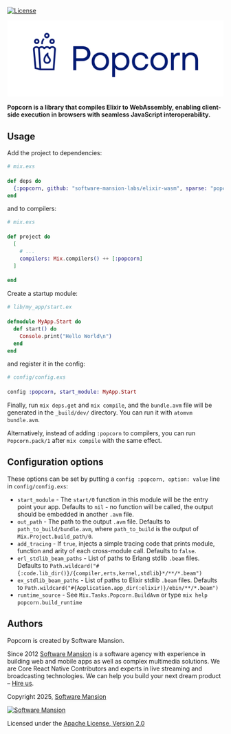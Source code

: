 [![License](https://img.shields.io/badge/License-Apache%202.0-blue.svg)](LICENSE)

<picture>
  <source media="(prefers-color-scheme: dark)" srcset="assets/dark-mode-logo.svg">
  <source media="(prefers-color-scheme: light)" srcset="assets/light-mode-logo.svg">
  <img alt="Popcorn" src="assets/fallback-logo.svg">
</picture>

**Popcorn is a library that compiles Elixir to WebAssembly, enabling client-side execution in browsers with seamless JavaScript interoperability.**

## Usage

Add the project to dependencies:

```elixir
# mix.exs

def deps do
  {:popcorn, github: "software-mansion-labs/elixir-wasm", sparse: "popcorn"}
end
```

and to compilers:

```elixir
# mix.exs

def project do
  [
    # ...
    compilers: Mix.compilers() ++ [:popcorn]
  ]

end
```

Create a startup module:

```elixir
# lib/my_app/start.ex

defmodule MyApp.Start do
  def start() do
    Console.print("Hello World\n")
  end
end
```

and register it in the config:

```elixir
# config/config.exs

config :popcorn, start_module: MyApp.Start
```

Finally, run `mix deps.get` and `mix compile`, and the `bundle.avm` file will be generated in the `_build/dev/` directory. You can run it with `atomvm bundle.avm`.

Alternatively, instead of adding `:popcorn` to compilers, you can run `Popcorn.pack/1` after `mix compile` with the same effect.

## Configuration options

These options can be set by putting a `config :popcorn, option: value` line in `config/config.exs`:

- `start_module` - The `start/0` function in this module will be the entry point your app. Defaults to `nil` - no function will be called, the output should be embedded in another `.avm` file.
- `out_path` - The path to the output `.avm` file. Defaults to `path_to_build/bundle.avm`, where `path_to_build` is the output of `Mix.Project.build_path/0`.
- `add_tracing` - If `true`, injects a simple tracing code that prints module, function and arity of each cross-module call. Defaults to `false`.
- `erl_stdlib_beam_paths` - List of paths to Erlang stdlib `.beam` files. Defaults to `Path.wildcard("#{:code.lib_dir()}/{compiler,erts,kernel,stdlib}*/**/*.beam")`
- `ex_stdlib_beam_paths` - List of paths to Elixir stdlib `.beam` files. Defaults to `Path.wildcard("#{Application.app_dir(:elixir)}/ebin/**/*.beam")`
- `runtime_source` - See `Mix.Tasks.Popcorn.BuildAvm` or type `mix help popcorn.build_runtime`

## Authors

Popcorn is created by Software Mansion.

Since 2012 [Software Mansion](https://swmansion.com/) is a software agency with experience in building web and mobile apps as well as complex multimedia solutions. We are Core React Native Contributors and experts in live streaming and broadcasting technologies. We can help you build your next dream product – [Hire us](https://swmansion.com/contact/projects).

Copyright 2025, [Software Mansion](https://swmansion.com/)

[![Software Mansion](https://logo.swmansion.com/logo?color=white&variant=desktop&width=200&tag=membrane-github)](https://swmansion.com/)

Licensed under the [Apache License, Version 2.0](LICENSE)